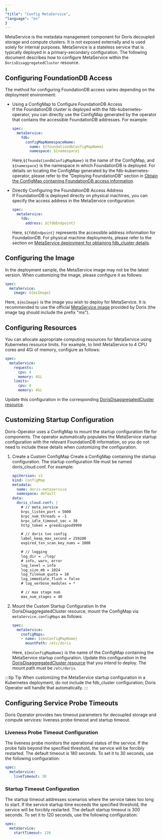 ```yaml
---
{
"title": "Config MetaService",
"language": "en"
}
---
```


<!-- 
Licensed to the Apache Software Foundation (ASF) under one
or more contributor license agreements.  See the NOTICE file
distributed with this work for additional information
regarding copyright ownership.  The ASF licenses this file
to you under the Apache License, Version 2.0 (the
"License"); you may not use this file except in compliance
with the License.  You may obtain a copy of the License at

  http://www.apache.org/licenses/LICENSE-2.0

Unless required by applicable law or agreed to in writing,
software distributed under the License is distributed on an
"AS IS" BASIS, WITHOUT WARRANTIES OR CONDITIONS OF ANY
KIND, either express or implied.  See the License for the
specific language governing permissions and limitations
under the License.
-->

MetaService is the metadata management component for Doris decoupled storage and compute clusters. It is not exposed externally and is used solely for internal purposes. MetaService is a stateless service that is typically deployed in a primary-secondary configuration. The following document describes how to configure MetaService within the `DorisDisaggregatedCluster` resource.
## Configuring FoundationDB Access
The method for configuring FoundationDB access varies depending on the deployment environment:
- Using a ConfigMap to Configure FoundationDB Access  
    If the FoundationDB cluster is deployed with the fdb-kubernetes-operator, you can directly use the ConfigMap generated by the operator that contains the accessible FoundationDB addresses. For example:
    ```yaml
    spec:
      metaService:
        fdb:
          configMapNamespaceName:
            name: ${foundationdbConfigMapName}
            namespace: ${namespace}
    ```
    Here,`${foundationdbConfigMapName}` is the name of the ConfigMap, and `${namespace}` is the namespace in which FoundationDB is deployed. For details on locating the ConfigMap generated by the fdb-kubernetes-operator, please refer to the "Deploying FoundationDB" section in [Obtain the ConfigMap containing FoundationDB access information](./install-fdb.md#retrieve-the-configmap-containing-foundationdb-access-information).

- Directly Configuring the FoundationDB Access Address  
    If FoundationDB is deployed directly on physical machines, you can specify the access address in the MetaService configuration:
    ```yaml
    spec:
      metaService:
        fdb:
          address: ${fdbEndpoint}
    ```
    Here, `${fdbEndpoint}` represents the accessible address information for FoundationDB. For physical machine deployments, please refer to the section on [MetaService deployment for obtaining fdb_cluster details](../../../compute-storage-decoupled/compilation-and-deployment.md#31-configuration).

## Configuring the Image
In the deployment sample, the MetaService image may not be the latest version. When customizing the image, please configure it as follows:
```yaml
spec:
  metaService:
    image: ${msImage}
```
Here, `${msImage}` is the image you wish to deploy for MetaService. It is recommended to use the official [MetaService image](https://hub.docker.com/r/apache/doris) provided by Doris (the image tag should include the prefix "ms").

## Configuring Resources
You can allocate appropriate computing resources for MetaService using Kubernetes resource limits. For example, to limit MetaService to 4 CPU cores and 4Gi of memory, configure as follows:
```yaml
spec:
  metaService:
    requests:
      cpu: 4
      memory: 4Gi
    limits:
      cpu: 4
      memory: 4Gi
```
Update this configuration in the corresponding [DorisDisaggregatedCluster resource](./install-doris-cluster.md#step-3-deploy-the-compute-storage-decoupled-cluster).

## Customizing Startup Configuration
Doris-Operator uses a ConfigMap to mount the startup configuration file for components. The operator automatically populates the MetaService startup configuration with the relevant FoundationDB information, so you do not need to include these details when customizing the configuration.
1. Create a Custom ConfigMap
    Create a ConfigMap containing the startup configuration. The startup configuration file must be named doris_cloud.conf. For example:
    ```yaml
    apiVersion: v1
    kind: ConfigMap
    metadata:
      name: doris-metaservice
      namespace: default
    data:
      doris_cloud.conf: |
        # // meta_service
        brpc_listen_port = 5000
        brpc_num_threads = -1
        brpc_idle_timeout_sec = 30
        http_token = greedisgood9999

        # // doris txn config
        label_keep_max_second = 259200
        expired_txn_scan_key_nums = 1000

        # // logging
        log_dir = ./log/
        # info, warn, error
        log_level = info
        log_size_mb = 1024
        log_filenum_quota = 10
        log_immediate_flush = false
        # log_verbose_modules = *

        # // max stage num
        max_num_stages = 40
    ```
2. Mount the Custom Startup Configuration
    In the DorisDisaggregatedCluster resource, mount the ConfigMap via `metaService.configMaps` as follows:
    ```yaml
    spec:
      metaService:
        configMaps:
        - name: ${msConfigMapName}
          mountPath: /etc/doris
    ```
   Here, `${msConfigMapName}` is the name of the ConfigMap containing the MetaService startup configuration. Update this configuration in the [DorisDisaggregatedCluster resource](./install-doris-cluster.md#step-3-deploy-the-compute-storage-decoupled-cluster) that you intend to deploy. The mount path must be `/etc/doris`.

:::tip Tip
When customizing the MetaService startup configuration in a Kubernetes deployment, do not include the fdb_cluster configuration; Doris Operator will handle that automatically.
:::

## Configuring Service Probe Timeouts
Doris Operator provides two timeout parameters for decoupled storage and compute services: liveness probe timeout and startup timeout.

### Liveness Probe Timeout Configuration
The liveness probe monitors the operational status of the service. If the probe fails beyond the specified threshold, the service will be forcibly restarted. The default timeout is 180 seconds. To set it to 30 seconds, use the following configuration:
```yaml
spec:
  metaService:
    liveTimeout: 30
```
### Startup Timeout Configuration
The startup timeout addresses scenarios where the service takes too long to start. If the service startup time exceeds the specified threshold, the service will be forcibly restarted. The default startup timeout is 300 seconds. To set it to 120 seconds, use the following configuration:
```yaml
spec:
  metaService:
    startTimeout: 120
```